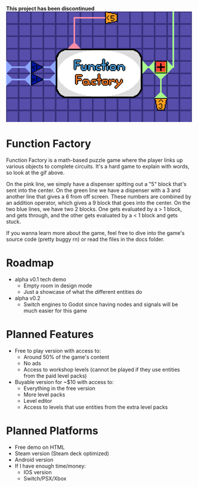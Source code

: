 **This project has been discontinued**
![Alt Text](previews/titlescreen.gif)

# Function Factory
Function Factory is a math-based puzzle game where the player links up various objects to complete circuits. It's a hard game to explain with words, so look at the gif above.  
  
On the pink line, we simply have a dispenser spitting out a "5" block that's sent into the center. On the green line we have a dispenser with a 3 and another line that gives a 6 from off screen. These numbers are combined by an addition operator, which gives a 9 block that goes into the center. On the two blue lines, we have two 2 blocks. One gets evaluated by a > 1 block, and gets through, and the other gets evaluated by a < 1 block and gets stuck.

If you wanna learn more about the game, feel free to dive into the game's source code (pretty buggy rn) or read the files in the docs folder.

# Roadmap
 - alpha v0.1 tech demo
     - Empty room in design mode
     - Just a showcase of what the different entities do
 - alpha v0.2
     - Switch engines to Godot since having nodes and signals will be much easier for this game

# Planned Features
 - Free to play version with access to:
    - Around 50% of the game's content
    - No ads
    - Access to workshop levels (cannot be played if they use entities from the paid level packs)
 - Buyable version for ~$10 with access to:
    - Everything in the free version
    - More level packs
    - Level editor
    - Access to levels that use entities from the extra level packs

# Planned Platforms
 - Free demo on HTML
 - Steam version (Steam deck optimized)
 - Android version
 - If I have enough time/money:
    - IOS version
    - Switch/PSX/Xbox
